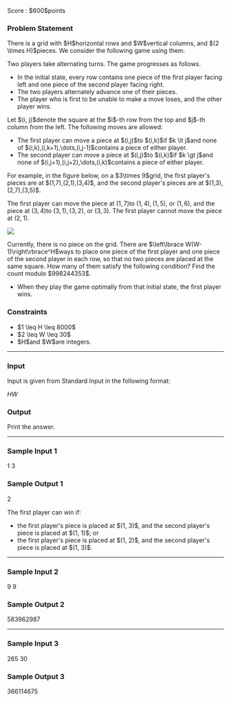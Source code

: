 
<div>

<span>

<span>

<p>
Score : $600$points
</p>

<div>

<section>

### **Problem Statement**

<p>
There is a grid with $H$horizontal rows and $W$vertical columns, and $(2 \times H)$pieces.  We consider the following game using them.

Two players take alternating turns.  The game progresses as follows.
</p>

<ul>

<li>
In the initial state, every row contains one piece of the first player facing left and one piece of the second player facing right.
</li>

<li>
The two players alternately advance one of their pieces.
</li>

<li>
The player who is first to be unable to make a move loses, and the other player wins.
</li>

</ul>

<p>
Let $(i, j)$denote the square at the $i$-th row from the top and $j$-th column from the left.  The following moves are allowed:
</p>

<ul>

<li>
The first player can move a piece at $(i,j)$to $(i,k)$if $k \lt j$and none of $(i,k),(i,k+1),\dots,(i,j-1)$contains a piece of either player.
</li>

<li>
The second player can move a piece at $(i,j)$to $(i,k)$if $k \gt j$and none of $(i,j+1),(i,j+2),\dots,(i,k)$contains a piece of either player.
</li>

</ul>

<p>
For example, in the figure below, on a $3\times 9$grid, the first player's pieces are at $(1,7),(2,1),(3,4)$, and the second player's pieces are at $(1,3),(2,7),(3,5)$.

The first player can move the piece at $(1,7)$to $(1,4),(1,5)$, or $(1,6)$, and the piece at $(3,4)$to $(3,1),(3,2)$, or $(3,3)$.  The first player cannot move the piece at $(2,1)$.  
</p>

<p>

<img src="https://img.atcoder.jp/ghi/b7e3885525c635b310c7f1ee77653c6b.png">

</img>

</p>

<p>
Currently, there is no piece on the grid.  There are $\left\lbrace W(W-1)\right\rbrace^H$ways to place one piece of the first player and one piece of the second player in each row, so that no two pieces are placed at the same square.  How many of them satisfy the following condition?  Find the count modulo $998244353$.
</p>

<ul>

<li>
When they play the game optimally from that initial state, the first player wins.
</li>

</ul>

</section>

</div>

<div>

<section>

### **Constraints**

<ul>

<li>
$1 \leq H \leq 8000$
</li>

<li>
$2 \leq W \leq 30$
</li>

<li>
$H$and $W$are integers.
</li>

</ul>

</section>

</div>

---

<div>

<div>

<section>

### **Input**

<p>
Input is given from Standard Input in the following format:
</p>

<div>

$H$$W$
</div>

</section>

</div>

<div>

<section>

### **Output**

<p>
Print the answer.
</p>

</section>

</div>

</div>

---

<div>

<section>

### **Sample Input 1**

<div>

1 3

</div>

</section>

</div>

<div>

<section>

### **Sample Output 1**

<div>

2

</div>

<p>
The first player can win if:
</p>

<ul>

<li>
the first player's piece is placed at $(1, 3)$, and the second player's piece is placed at $(1, 1)$; or
</li>

<li>
the first player's piece is placed at $(1, 2)$, and the second player's piece is placed at $(1, 3)$.
</li>

</ul>

</section>

</div>

---

<div>

<section>

### **Sample Input 2**

<div>

9 9

</div>

</section>

</div>

<div>

<section>

### **Sample Output 2**

<div>

583962987

</div>

</section>

</div>

---

<div>

<section>

### **Sample Input 3**

<div>

265 30

</div>

</section>

</div>

<div>

<section>

### **Sample Output 3**

<div>

366114675

</div>

</section>

</div>

</span>

</span>

</div>
